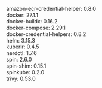 amazon-ecr-credential-helper: 0.8.0 <br/>
docker: 27.1.1 <br/>
docker-buildx: 0.16.2 <br/>
docker-compose: 2.29.1 <br/>
docker-credential-helpers: 0.8.2 <br/>
helm: 3.15.3 <br/>
kuberlr: 0.4.5 <br/>
nerdctl: 1.7.6 <br/>
spin: 2.6.0 <br/>
spin-shim: 0.15.1 <br/>
spinkube: 0.2.0 <br/>
trivy: 0.53.0 <br/>
